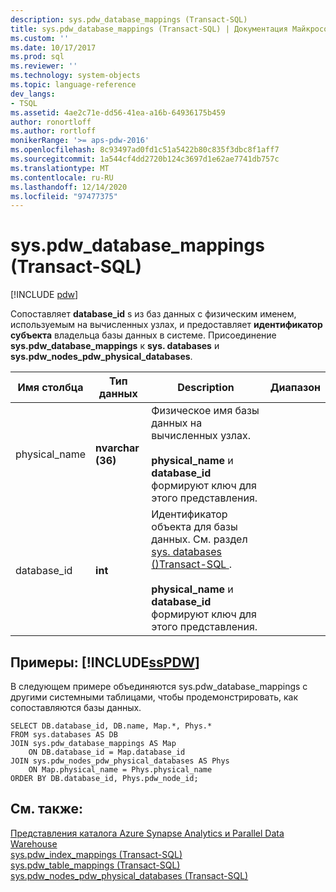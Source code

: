 ```yaml
---
description: sys.pdw_database_mappings (Transact-SQL)
title: sys.pdw_database_mappings (Transact-SQL) | Документация Майкрософт
ms.custom: ''
ms.date: 10/17/2017
ms.prod: sql
ms.reviewer: ''
ms.technology: system-objects
ms.topic: language-reference
dev_langs:
- TSQL
ms.assetid: 4ae2c71e-dd56-41ea-a16b-64936175b459
author: ronortloff
ms.author: rortloff
monikerRange: '>= aps-pdw-2016'
ms.openlocfilehash: 8c93497ad0fd1c51a5422b80c835f3dbc8f1aff7
ms.sourcegitcommit: 1a544cf4dd2720b124c3697d1e62ae7741db757c
ms.translationtype: MT
ms.contentlocale: ru-RU
ms.lasthandoff: 12/14/2020
ms.locfileid: "97477375"
---
```

# <a name="syspdw_database_mappings-transact-sql"></a>sys.pdw_database_mappings (Transact-SQL)
[!INCLUDE [pdw](../../includes/applies-to-version/pdw.md)]

  Сопоставляет **database_id** s из баз данных с физическим именем, используемым на вычисленных узлах, и предоставляет **идентификатор субъекта** владельца базы данных в системе. Присоединение **sys.pdw_database_mappings** к **sys. databases** и **sys.pdw_nodes_pdw_physical_databases**.  
  
|Имя столбца|Тип данных|Description|Диапазон|  
|-----------------|---------------|-----------------|-----------|  
|physical_name|**nvarchar (36)**|Физическое имя базы данных на вычисленных узлах.<br /><br /> **physical_name** и **database_id** формируют ключ для этого представления.||  
|database_id|**int**|Идентификатор объекта для базы данных. См. раздел [sys. databases &#40;&#41;Transact-SQL ](../../relational-databases/system-catalog-views/sys-databases-transact-sql.md).<br /><br /> **physical_name** и **database_id** формируют ключ для этого представления.||  
  
## <a name="examples-sspdw"></a>Примеры: [!INCLUDE[ssPDW](../../includes/sspdw-md.md)]  
 В следующем примере объединяются sys.pdw_database_mappings с другими системными таблицами, чтобы продемонстрировать, как сопоставляются базы данных.  
  
```  
SELECT DB.database_id, DB.name, Map.*, Phys.*   
FROM sys.databases AS DB  
JOIN sys.pdw_database_mappings AS Map  
    ON DB.database_id = Map.database_id  
JOIN sys.pdw_nodes_pdw_physical_databases AS Phys  
    ON Map.physical_name = Phys.physical_name  
ORDER BY DB.database_id, Phys.pdw_node_id;  
```  
  
## <a name="see-also"></a>См. также:  
 [Представления каталога Azure Synapse Analytics и Parallel Data Warehouse](../../relational-databases/system-catalog-views/sql-data-warehouse-and-parallel-data-warehouse-catalog-views.md)   
 [sys.pdw_index_mappings &#40;Transact-SQL&#41;](../../relational-databases/system-catalog-views/sys-pdw-index-mappings-transact-sql.md)   
 [sys.pdw_table_mappings &#40;Transact-SQL&#41;](../../relational-databases/system-catalog-views/sys-pdw-table-mappings-transact-sql.md)   
 [sys.pdw_nodes_pdw_physical_databases &#40;Transact-SQL&#41;](../../relational-databases/system-catalog-views/sys-pdw-nodes-pdw-physical-databases-transact-sql.md)  
  
  

